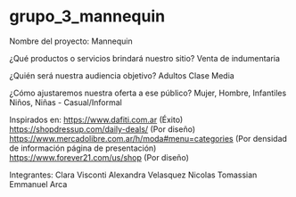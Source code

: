 # grupo_3_mannequin

Nombre del proyecto: Mannequin

¿Qué productos o servicios brindará nuestro sitio?
Venta de indumentaria 

¿Quién será nuestra audiencia objetivo?
Adultos Clase Media 

¿Cómo ajustaremos nuestra oferta a ese público?
Mujer, Hombre, Infantiles Niños, Niñas - Casual/Informal

Inspirados en:
https://www.dafiti.com.ar (Éxito)
https://shopdressup.com/daily-deals/ (Por diseño)
https://www.mercadolibre.com.ar/h/moda#menu=categories (Por densidad de información página de presentación)
https://www.forever21.com/us/shop (Por diseño)

Integrantes:
Clara Visconti
Alexandra Velasquez
Nicolas Tomassian
Emmanuel Arca
